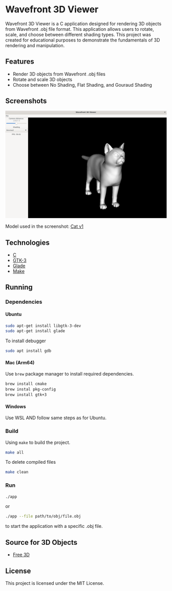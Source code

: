 # Wavefront 3D Viewer

Wavefront 3D Viewer is a C application designed for rendering 3D objects from Wavefront .obj file format. This application allows users to rotate, scale, and choose between different shading types. This project was created for educational purposes to demonstrate the fundamentals of 3D rendering and manipulation.

## Features

- Render 3D objects from Wavefront .obj files
- Rotate and scale 3D objects
- Choose between No Shading, Flat Shading, and Gouraud Shading

## Screenshots

![Screenshot](docs/screenshot.png)

Model used in the screenshot: [Cat v1](https://free3d.com/3d-model/cat-v1--522281.html)  

## Technologies

- [C](https://en.wikipedia.org/wiki/C_(programming_language))
- [GTK-3](https://docs.gtk.org/gtk3/)
- [Glade](https://glade.gnome.org/)
- [Make](https://www.gnu.org/software/make/)

## Running

### Dependencies

#### Ubuntu

```sh
sudo apt-get install libgtk-3-dev
sudo apt-get install glade
```

To install debugger

```sh
sudo apt install gdb
```

#### Mac (Arm64)

Use `brew` package manager to install required dependencies.

```sh
brew install cmake
brew instal pkg-config
brew install gtk+3
```

#### Windows

Use WSL AND follow same steps as for Ubuntu.

### Build

Using `make` to build the project.

```sh
make all
```

To delete compiled files

```sh
make clean
```

### Run

```sh
./app
```

or

```sh
./app --file path/to/obj/file.obj
```

to start the application with a specific .obj file.

## Source for 3D Objects

- [Free 3D](https://free3d.com/)

## License
This project is licensed under the MIT License.